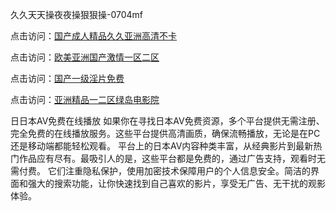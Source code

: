 久久天天操夜夜操狠狠操-0704mf

点击访问：<a href="https://gsd-agv.pages.dev/">国产成人精品久久亚洲高清不卡</a>

点击访问：<a href="https://gda-c7m.pages.dev/">欧美亚洲国产激情一区二区</a>

点击访问：<a href="https://tfda.pages.dev/">国产一级淫片免费</a>

点击访问：<a href="https://bsdf-5f5.pages.dev/">亚洲精品一二区绿岛电影院</a>

日日本AV免费在线播放
如果你在寻找日本AV免费资源，多个平台提供无需注册、完全免费的在线播放服务。这些平台提供高清画质，确保流畅播放，无论是在PC还是移动端都能轻松观看。
平台上的日本AV内容种类丰富，从经典影片到最新热门作品应有尽有。最吸引人的是，这些平台都是免费的，通过广告支持，观看时无需付费。
它们注重隐私保护，使用加密技术保障用户的个人信息安全。简洁的界面和强大的搜索功能，让你快速找到自己喜欢的影片，享受无广告、无干扰的观影体验。

<span style="display:none;">[Canonical link](https://github.com/vv20250704/vv15 ）</span>


